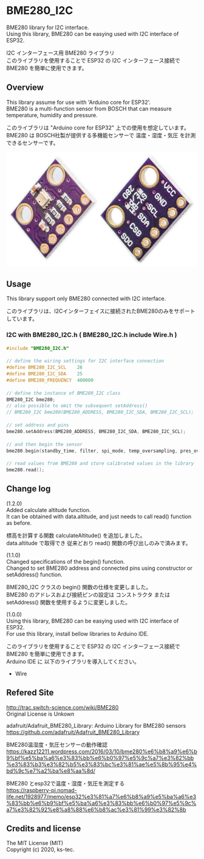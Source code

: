 # BME280_I2C
BME280 library for I2C interface.  
Using this library, BME280 can be easying used with I2C interface of ESP32.  
  
I2C インターフェース用 BME280 ライブラリ  
このライブラリを使用することで ESP32 の I2C インターフェース接続で BME280 を簡単に使用できます。  
  
## Overview
This library assume for use with 'Arduino core for ESP32'.  
BME280 is a multi-function sensor from BOSCH that can measure temperature, humidity and pressure.  
  
このライブラリは "Arduino core for ESP32" 上での使用を想定しています。  
BME280 は BOSCH社製が提供する多機能センサーで 温度・湿度・気圧 を計測できるセンサーです。  
  
<img src="./resources/GY-BME280_001.png" title="GY-BME280">
  
## Usage
This library support only BME280 connected with I2C interface.  
  
このライブラリは、I2Cインターフェイスに接続されたBME280のみをサポートしています。  
  
### I2C with BME280_I2C.h ( BME280_I2C.h include Wire.h )
```C++
#include "BME280_I2C.h"

// define the wiring settings for I2C interface connection
#define BME280_I2C_SCL    26
#define BME280_I2C_SDA    25
#define BME280_FREQUENCY  400000

// define the instance of BME280_I2C class
BME280_I2C bme280;
// also possible to omit the subsequent setAddress()
// BME280_I2C bme280(BME280_ADDRESS, BME280_I2C_SDA, BME280_I2C_SCL);

// set address and pins
bme280.setAddress(BME280_ADDRESS, BME280_I2C_SDA, BME280_I2C_SCL);

// and then begin the sensor
bme280.begin(standby_time, filter, spi_mode, temp_oversampling, pres_oversampling, humi_oversampling, exec_mode);

// read values from BME280 and store calibrated values in the library
bme280.read();
```
  
## Change log
(1.2.0)  
Added calculate altitude function.  
It can be obtained with data.altitude, and just needs to call read() function as before.  
  
標高を計算する関数 calculateAltitude() を追加しました。  
data.altitude で取得でき 従来どおり read() 関数の呼び出しのみで済みます。  
  
(1.1.0)  
Changed specifications of the begin() function.  
Changed to set BME280 address and connected pins using constructor or setAddress() function.  
  
BME280_I2C クラスの begin() 関数の仕様を変更しました。  
BME280 のアドレスおよび接続ピンの設定は コンストラクタ または setAddress() 関数を使用するように変更しました。  
  
(1.0.0)  
Using this library, BME280 can be easying used with I2C interface of ESP32.  
For use this library, install bellow libraries to Arduino IDE.  

このライブラリを使用することで ESP32 の I2C インターフェース接続で BME280 を簡単に使用できます。  
Arduino IDE に 以下のライブラリを導入してください。  
  
- Wire
  
## Refered Site
http://trac.switch-science.com/wiki/BME280  
Original License is Unkown  
  
adafruit/Adafruit_BME280_Library: Arduino Library for BME280 sensors  
https://github.com/adafruit/Adafruit_BME280_Library  
  
BME280温湿度・気圧センサーの動作確認  
https://kazz12211.wordpress.com/2016/03/10/bme280%e6%b8%a9%e6%b9%bf%e5%ba%a6%e3%83%bb%e6%b0%97%e5%9c%a7%e3%82%bb%e3%83%b3%e3%82%b5%e3%83%bc%e3%81%ae%e5%8b%95%e4%bd%9c%e7%a2%ba%e8%aa%8d/  
  
BME280 とesp32で温度・湿度・気圧を測定する  
https://raspberry-pi.nomad-life.net/1928977/memo/esp32%e3%81%a7%e6%b8%a9%e5%ba%a6%e3%83%bb%e6%b9%bf%e5%ba%a6%e3%83%bb%e6%b0%97%e5%9c%a7%e3%82%92%e8%a8%88%e6%b8%ac%e3%81%99%e3%82%8b  
  
## Credits and license
The MIT License (MIT)  
Copyright (c) 2020, ks-tec.
